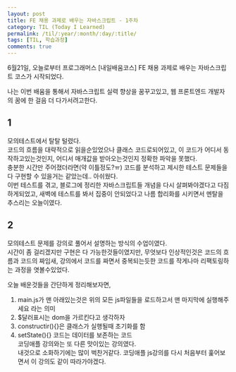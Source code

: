```yaml
---
layout: post
title: FE 채용 과제로 배우는 자바스크립트 - 1주차
category: TIL (Today I Learned)
permalink: /til/:year/:month/:day/:title/
tags: [TIL, 학습과정]
comments: true
---
```


6월21일, 오늘로부터 프로그래머스 [내일배움코스] FE 채용 과제로 배우는 자바스크립트 코스가 시작되었다.<br/>

나는 이번 배움을 통해서 자바스크립트 실력 향상을 꿈꾸고있고, 웹 프론트엔드 개발자의 꿈에 한 걸음 더 다가서려고한다.<br/>

## 1

모의테스트에서 탈탈 털렸다.<br/>
코드의 흐름을 대략적으로 읽을순있었으나 클래스 코드로되어있고, 이 코드가 어디서 동작하고있는것인지, 어디서 매개값을 받아오는것인지 정확한 파악을 못했다.<br/>
충분한 시간만 주어졌더라면(약 이틀정도?ㅠ) 코드를 분석하고 제시한 테스트 문제들을 다 구현할 수 있을거는 같았는데.. 아쉬웠다.<br/>
이번 테스트를 겪고, 블로그에 정리한 자바스크립트들 개념을 다시 살펴봐야겠다고 다짐하게되었고, 새벽에 테스트를 봐서 집중이 안되었다고 나름 합리화를 시키면서 멘탈을 추스리는 오늘이였다.<br/>

## 2

모의테스트 문제를 강의로 풀어서 설명하는 방식의 수업이였다.<br/>
시간이 좀 걸리겠지만 구현은 다 가능한것들이였지만, 무엇보다 인상적인것은 코드의 흐름과 코드의 짜임새, 강의에서 코드를 짜면서 중복되는듯한 코드를 작게나마 리팩토링하는 과정을 엿볼수있었다.<br/>

오늘 배운것들을 간단하게 정리해보자면,<br/>

1. main.js가 맨 아래있는것은 위의 모든 js파일들을 로드하고서 맨 마지막에 실행해주세요 라는 의미
2. $달러표시는 dom을 가르킨다고 생각하자
3. constructir(){}은 클래스가 실행될때 초기화를 함
4. setState(){} 코드는 데이터를 보존하는 코드
   <br/>
   코딩애플 강의와는 또 다른 맛이있는 강의였다.<br/>
   내것으로 소화하기에는 많이 벅찬거같다. 코딩애플 js강의를 다시 처음부터 훑어보면서 이 강의도 같이 따라가야겠다.
